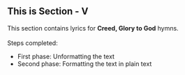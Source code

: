 ## This is Section - V<br>
This section contains lyrics for **Creed, Glory to God** hymns.<br><br>
Steps completed:<br>
- First phase: Unformatting the text<br>
- Second phase: Formatting the text in plain text<br>


